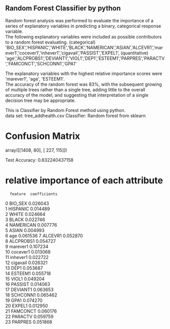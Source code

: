 ## Random Forest Classifier by python

Random forest analysis was performed to evaluate the importance of a series of explanatory variables in predicting a binary, categorical response variable.   
The following explanatory variables were included as possible contributors to a random forest evaluating. 
(categorical)  
'BIO_SEX','HISPANIC','WHITE','BLACK','NAMERICAN','ASIAN','ALCEVR1','marever1','cocever1','inhever1','cigavail','PASSIST','EXPEL1', 
(quantitative)  
'age','ALCPROBS1','DEVIANT1','VIOL1','DEP1','ESTEEM1','PARPRES','PARACTV','FAMCONCT','SCHCONN1','GPA1'

The explanatory variables with the highest relative importance scores were 'marever1', 'age', 'ESTEEM1'.   
The accuracy of the random forest was 83%, with the subsequent growing of multiple trees rather than a single tree, adding little to the overall accuracy of the model, and suggesting that interpretation of a single decision tree may be appropriate.

This is Classifier by Random Forest method using python.  
data set: tree_addhealth.csv
Classifier: Random forest from sklearn

# Confusion Matrix
array([[1408,   80],
       [ 227,  115]])
       
Test Accuracy: 0.832240437158

# relative importance of each attribute  
      feature  coefficients  
0     BIO_SEX      0.026043  
1    HISPANIC      0.014489  
2       WHITE      0.024664  
3       BLACK      0.022746  
4   NAMERICAN      0.007776  
5       ASIAN      0.004993  
6         age      0.061536 
7     ALCEVR1      0.052870  
8   ALCPROBS1      0.054727  
9    marever1      0.107234  
10   cocever1      0.013068  
11   inhever1      0.022722  
12   cigavail      0.026321  
13       DEP1      0.053687  
14    ESTEEM1      0.055718  
15      VIOL1      0.049204  
16    PASSIST      0.014063  
17   DEVIANT1      0.063653  
18   SCHCONN1      0.065462  
19       GPA1      0.074270  
20     EXPEL1      0.012950  
21   FAMCONCT      0.060176  
22    PARACTV      0.059759  
23    PARPRES      0.051868  

